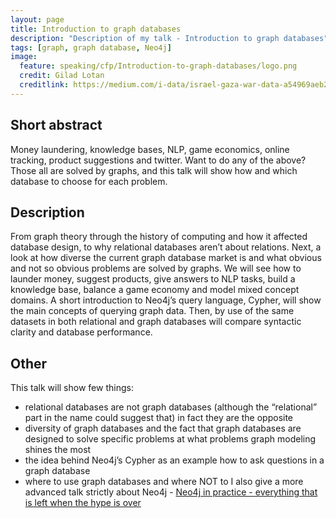 ```yaml
---
layout: page
title: Introduction to graph databases
description: "Description of my talk - Introduction to graph databases"
tags: [graph, graph database, Neo4j]
image:
  feature: speaking/cfp/Introduction-to-graph-databases/logo.png
  credit: Gilad Lotan
  creditlink: https://medium.com/i-data/israel-gaza-war-data-a54969aeb23e
---
```


## Short abstract

Money laundering, knowledge bases, NLP, game economics, online tracking, product suggestions and twitter. Want to do any of the above? Those all are solved by graphs, and this talk will show how and which database to choose for each problem.

## Description

From graph theory through the history of computing and how it affected database design, to why relational databases aren’t about relations. Next, a look at how diverse the current graph database market is and what obvious and not so obvious problems are solved by graphs. We will see how to launder money, suggest products, give answers to NLP tasks, build a knowledge base, balance a game economy and model mixed concept domains. A short introduction to Neo4j’s query language, Cypher, will show the main concepts of querying graph data. Then, by use of the same datasets in both relational and graph databases will compare syntactic clarity and database performance.

## Other

This talk will show few things:

- relational databases are not graph databases (although the “relational” part in the name could suggest that) in fact they are the opposite
- diversity of graph databases and the fact that graph databases are designed to solve specific problems
at what problems graph modeling shines the most
- the idea behind Neo4j’s Cypher as an example how to ask questions in a graph database
- where to use graph databases and where NOT to
I also give a more advanced talk strictly about Neo4j - [Neo4j in practice - everything that is left when the hype is over](/speaking/cfp/Neo4j-in-practice-everything-that-is-left-when-the-hype-is-over/)